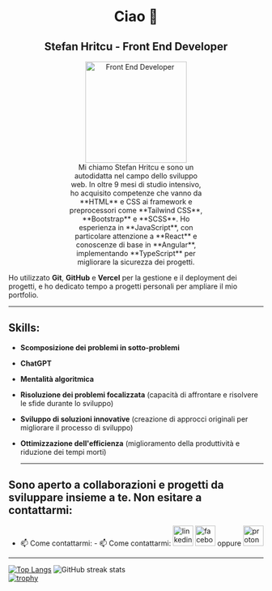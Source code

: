 <h1 align="center">Ciao 👋</h1>
<h2 align="center">Stefan Hritcu - Front End Developer</h2>
<section align="center">
  <img width="200px" height="200px" src="https://media3.giphy.com/media/v1.Y2lkPTc5MGI3NjExamF6bGx3dHNpMWtndjcxd3R2cm9namZrbDlidXlxbzVoOTRzcXJmOCZlcD12MV9pbnRlcm5hbF9naWZfYnlfaWQmY3Q9Zw/QDjpIL6oNCVZ4qzGs7/giphy.gif" alt="Front End Developer">
</section>


<p align="center" style="margin: 0 120px;">Mi chiamo Stefan Hritcu e sono un autodidatta nel campo dello sviluppo web. In oltre 9 mesi di studio intensivo, ho acquisito competenze che vanno da **HTML** e CSS ai framework e preprocessori come **Tailwind CSS**, **Bootstrap** e **SCSS**. Ho esperienza in **JavaScript**, con particolare attenzione a **React** e conoscenze di base in **Angular**, implementando **TypeScript** per migliorare la sicurezza dei progetti.

Ho utilizzato **Git**, **GitHub** e **Vercel** per la gestione e il deployment dei progetti, e ho dedicato tempo a progetti personali per ampliare il mio portfolio.</p>



  <hr/>

## Skills:

- **Scomposizione dei problemi in sotto-problemi**
- **ChatGPT**
- **Mentalità algoritmica**
- **Risoluzione dei problemi focalizzata**
  (capacità di affrontare e risolvere le sfide durante lo sviluppo)
- **Sviluppo di soluzioni innovative**
  (creazione di approcci originali per migliorare il processo di sviluppo)
- **Ottimizzazione dell'efficienza**
  (miglioramento della produttività e riduzione dei tempi morti)
  
  <hr/>

## Sono aperto a collaborazioni e progetti da sviluppare insieme a te. Non esitare a contattarmi:
- 📫 Come contattarmi: - 📫 Come contattarmi: <a href="https://www.linkedin.com/in/stefan-hritcu-93b67028a/" target="_blank"><img src='https://cdn.jsdelivr.net/npm/simple-icons@3.0.1/icons/linkedin.svg' alt='linkedin' height='40'></a> <a href="https://www.facebook.com/profile.php?id=100092754104479" target="_blank"><img src='https://cdn.jsdelivr.net/npm/simple-icons@3.0.1/icons/facebook.svg' alt='facebook' height='40'></a> oppure <a href="mailto:shritcu@proton.me" target="_blank"><img src='https://cdn.jsdelivr.net/npm/simple-icons@3.0.1/icons/protonmail.svg' alt='protonmail' height='40'></a>

<hr/>

[![Top Langs](https://github-readme-stats.vercel.app/api/top-langs/?username=stefanhritcu)](https://github.com/anuraghazra/github-readme-stats)
![GitHub streak stats](https://streak-stats.demolab.com/?user=stefanhritcu)  
[![trophy](https://github-profile-trophy.vercel.app/?username=stefanhritcu)](https://github.com/ryo-ma/github-profile-trophy)








